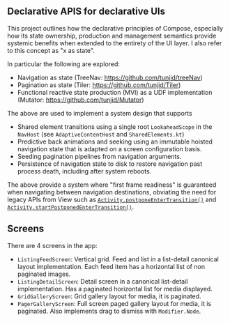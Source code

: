 ## Declarative APIS for declarative UIs

This project outlines how the declarative principles of Compose, especially how its state
ownership, production and management semantics provide systemic benefits when extended to the
entirety of the UI layer. I also refer to this concept as "x as state".

In particular the following are explored:

* Navigation as state (TreeNav: https://github.com/tunjid/treeNav)
* Pagination as state (Tiler: https://github.com/tunjid/Tiler)
* Functional reactive state production (MVI) as a UDF implementation (Mutator: https://github.com/tunjid/Mutator)

The above are used to implement a system design that supports

* Shared element transitions using a single root `LookaheadScope` in the `NavHost` (see `AdaptiveContentHost` and `SharedElements.kt`)
* Predictive back animations and seeking using an immutable hoisted navigation state that is adapted on a screen configuration basis.
* Seeding pagination pipelines from navigation arguments.
* Persistence of navigation state to disk to restore navigation past process death, including after system reboots.

The above provide a system where "first frame readiness" is guaranteed when navigating between
navigation destinations, obviating the need for legacy APIs from View such as
[`Activity.postponeEnterTransition()`](https://developer.android.com/reference/android/app/Activity.html#postponeEnterTransition()) and [`Activity.startPostponedEnterTransition()`](https://developer.android.com/reference/android/app/Activity.html#startPostponedEnterTransition()).

## Screens

There are 4 screens in the app:

* `ListingFeedScreen`: Vertical grid. Feed and list in a list-detail canonical layout implementation. Each feed item has a horizontal list of non paginated images.
* `ListingDetailScreen`: Detail screen in a canonical list-detail implementation. Has a paginated horizontal list for media displayed.
* `GridGalleryScreen`: Grid gallery layout for media, it is paginated.
* `PagerGalleryScreen`: Full screen paged gallery layout for media, it is paginated. Also implements drag to dismiss with `Modifier.Node`.